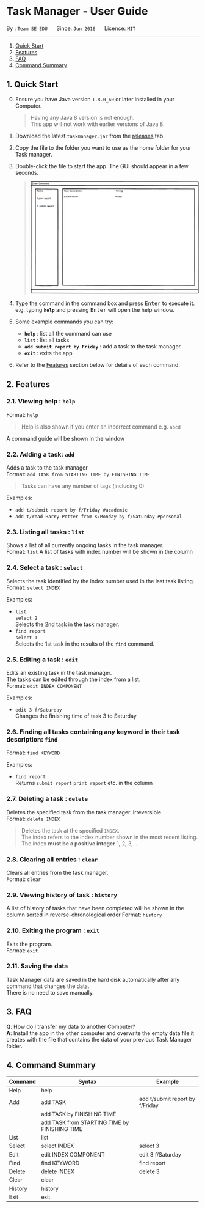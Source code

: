 # Task Manager - User Guide

By : `Team SE-EDU`  &nbsp;&nbsp;&nbsp;&nbsp; Since: `Jun 2016`  &nbsp;&nbsp;&nbsp;&nbsp; Licence: `MIT`

---

1. [Quick Start](#quick-start)
2. [Features](#features)
3. [FAQ](#faq)
4. [Command Summary](#command-summary)

## 1. Quick Start

0. Ensure you have Java version `1.8.0_60` or later installed in your Computer.<br>

   > Having any Java 8 version is not enough. <br>
   > This app will not work with earlier versions of Java 8.

1. Download the latest `taskmanager.jar` from the [releases](../../../releases) tab.
2. Copy the file to the folder you want to use as the home folder for your Task manager.
3. Double-click the file to start the app. The GUI should appear in a few seconds.
   > <img src="images/uiv0.0.png" width="600">

4. Type the command in the command box and press <kbd>Enter</kbd> to execute it. <br>
   e.g. typing **`help`** and pressing <kbd>Enter</kbd> will open the help window.
5. Some example commands you can try:
   * **`help`** : list all the command can use
   * **`list`** : list all tasks
   * **`add submit report by Friday`** : add a task to the task manager
   * **`exit`** : exits the app
6. Refer to the [Features](#features) section below for details of each command.<br>


## 2. Features

### 2.1. Viewing help : `help`

Format: `help`

> Help is also shown if you enter an incorrect command e.g. `abcd`

A command guide will be shown in the window

### 2.2. Adding a task: `add`

Adds a task to the task manager<br>
Format: `add TASK from STARTING TIME by FINISHING TIME`

> Tasks can have any number of tags (including 0)

Examples:

* `add t/submit report by f/Friday #academic`
* `add t/read Harry Potter from s/Monday by f/Saturday #personal`

### 2.3. Listing all tasks : `list`

Shows a list of all currently ongoing tasks in the task manager.<br>
Format: `list`
A list of tasks with index number will be shown in the column

### 2.4. Select a task : `select`

Selects the task identified by the index number used in the last task listing.<br>
Format: `select INDEX`

Examples:

* `list`<br>
  `select 2`<br>
  Selects the 2nd task in the task manager.
* `find report` <br>
  `select 1`<br>
  Selects the 1st task in the results of the `find` command.

### 2.5. Editing a task : `edit`

Edits an existing task in the task manager.<br>
The tasks can be edited through the index from a list.<br>
Format: `edit INDEX COMPONENT`

Examples:

* `edit 3 f/Saturday`<br>
  Changes the finishing time of task 3 to Saturday

### 2.6. Finding all tasks containing any keyword in their task description: `find`

Format: `find KEYWORD`

Examples:

* `find report`<br>
  Returns `submit report`  `print report` etc. in the column

### 2.7. Deleting a task : `delete`

Deletes the specified task from the task manager. Irreversible.<br>
Format: `delete INDEX`

> Deletes the task at the specified `INDEX`. <br>
> The index refers to the index number shown in the most recent listing.<br>
> The index **must be a positive integer** 1, 2, 3, ...

### 2.8. Clearing all entries : `clear`

Clears all entries from the task manager.<br>
Format: `clear`

### 2.9. Viewing history of task : `history`

A list of history of tasks that have been completed will be shown in the column sorted in reverse-chronological order
Format: `history`

### 2.10. Exiting the program : `exit`

Exits the program.<br>
Format: `exit`

### 2.11. Saving the data

Task Manager data are saved in the hard disk automatically after any command that changes the data.<br>
There is no need to save manually.

## 3. FAQ

**Q**: How do I transfer my data to another Computer?<br>
**A**: Install the app in the other computer and overwrite the empty data file it creates with
       the file that contains the data of your previous Task Manager folder.

## 4. Command Summary

Command | Syntax | Example
------- | ------ | -------
Help    | help
Add     | add TASK                                      | add t/submit report by f/Friday
        | add TASK by FINISHING TIME                    |
        | add TASK from STARTING TIME by FINISHING TIME |
List    | list
Select  | select INDEX                    | select 3
Edit    | edit INDEX COMPONENT            | edit 3 f/Saturday
Find    | find KEYWORD                    | find report
Delete  | delete INDEX                    | delete 3
Clear   | clear
History | history
Exit    | exit
<br>
